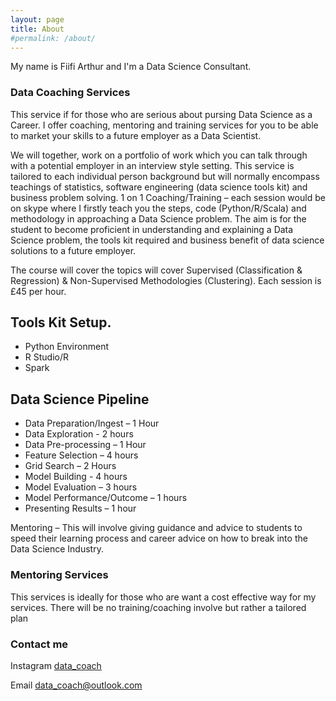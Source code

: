 ```yaml
---
layout: page
title: About
#permalink: /about/
---
```


My name is Fiifi Arthur and I'm a Data Science Consultant.


### Data Coaching Services
This service if for those who are serious about pursing Data Science as a Career. I offer coaching, mentoring and training services for you to be able to market your skills to a future employer as a Data Scientist.


We will together, work on a portfolio of work which you can talk through with a potential employer in an interview style setting.  This service is tailored to each individual person background but will normally encompass teachings of statistics, software engineering (data science tools kit) and business problem solving.
1 on 1 Coaching/Training – each session would be on skype where I firstly teach you the steps, code (Python/R/Scala) and methodology in approaching a Data Science problem. The aim is for the student to become proficient in understanding and explaining a Data Science problem, the tools kit required and business benefit of data science solutions to a future employer.

The course will cover the topics will cover Supervised (Classification & Regression) & Non-Supervised Methodologies (Clustering). Each session is £45 per hour.

## Tools Kit Setup.
- Python Environment
- R Studio/R
- Spark

## Data Science Pipeline
- Data Preparation/Ingest – 1 Hour
- Data Exploration - 2 hours
- Data Pre-processing – 1 Hour
- Feature Selection – 4 hours
- Grid Search – 2 Hours
- Model Building - 4 hours
- Model Evaluation – 3 hours
- Model Performance/Outcome – 1 hours
- Presenting Results – 1 hour

Mentoring – This will involve giving guidance and advice to students to speed their learning process and career advice on how to break into the Data Science Industry.


### Mentoring Services
This services is ideally for those who are want a cost effective way for my services. There will be no training/coaching involve but rather a tailored plan


### Contact me

Instagram
[data_coach](https://www.instagram.com/data_coach/?hl=en)

Email
[data_coach@outlook.com](mailto:data_coach@outlook.com)
